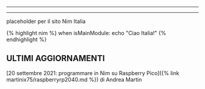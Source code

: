 
---
---

placeholder per il sito Nim Italia

{% highlight nim %}
when isMainModule:
   echo "Ciao Italia!"
{% endhighlight %}

## ULTIMI AGGIORNAMENTI ##

[20 settembre 2021: programmare in Nim su Raspberry Pico]({% link martinix75/raspberryrp2040.md %}) di Andrea Martin